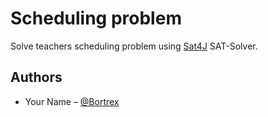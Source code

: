 # Scheduling problem

Solve teachers scheduling problem using [Sat4J](http://sat4j.org/allabout.php) SAT-Solver.


## Authors

- Your Name – [@Bortrex](https://github.com/Bortrex)
